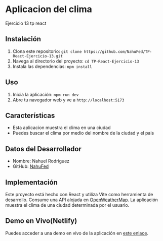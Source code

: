 # Aplicacion del clima

Ejercicio 13 tp react

## Instalación

1. Clona este repositorio: `git clone https://github.com/NahuFed/TP-React-Ejercicio-13.git`
2. Navega al directorio del proyecto: `cd TP-React-Ejercicio-13`
3. Instala las dependencias: `npm install`

## Uso

1. Inicia la aplicación: `npm run dev`
2. Abre tu navegador web y ve a `http://localhost:5173`

## Características

- Esta aplicacion muestra el clima en una ciudad
- Puedes buscar el clima por medio del nombre de la ciudad y el pais

## Datos del Desarrollador

- Nombre: Nahuel Rodriguez
- GitHub: [NahuFed](https://github.com/NahuFed)

## Implementación

Este proyecto está hecho con React y utiliza Vite como herramienta de desarrollo. Consume una API alojada en [OpenWeatherMap](https://openweathermap.org/api/). La aplicación muestra el clima de una ciudad determinada por el usuario.
## Demo en Vivo(Netlify)

Puedes acceder a una demo en vivo de la aplicación en [este enlace](https://ejercicio13react-nahuel-rodriguez.netlify.app).

